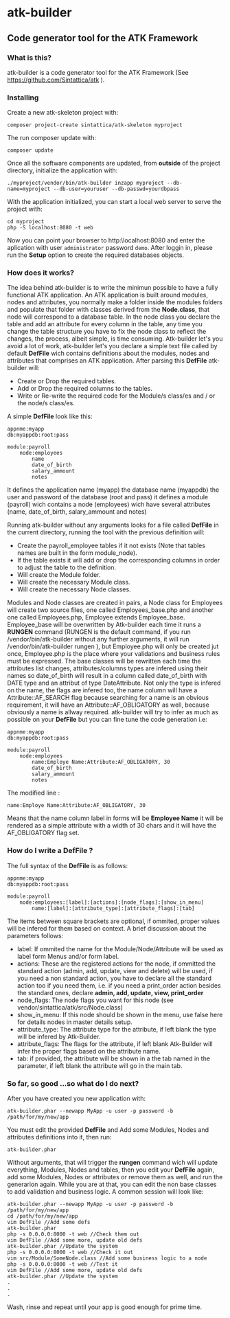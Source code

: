 # atk-builder

## Code generator tool for the ATK Framework

### What is this?
atk-builder is a code generator tool for the ATK Framework (See https://github.com/Sintattica/atk ).

### Installing

Create a new atk-skeleton project with:

```
composer project-create sintattica/atk-skeleton myproject
```

The run composer update with:

```
composer update

```

Once all the software components are updated, from **outside** of the project directory,
initialize the application with:

```
./myproject/vendor/bin/atk-builder inzapp myproject --db-name=myproject --db-user=youruser --db-passwd=yourdbpass

```

With the application initialized, you can start a local web server to serve the project with:


```
cd myproject
php -S localhost:8080 -t web

```
Now you can point your browser to http:\\localhost:8080 and enter the aplication with user `administrator` password `demo`.
After loggin in, please run the **Setup** option to create the required databases objects.

### How does it works?
The idea behind atk-builder is to write the minimun possible to have a fully functional ATK application.
An ATK application is built around modules, nodes and attributes, you normally make a folder inside the modules folders and populate that folder with classes derived from the **Node.class**, that node will correspond to a database table. In the node class you declare the table and add an attribute for every column in the table, any time you change the table structure you have to fix the node class to reflect the changes,  the process, albeit simple, is time consuming.
Atk-builder let's you avoid a lot of work, atk-builder let's you declare a simple text file called by default **DefFile** wich contains definitions about the modules, nodes and attributes that comprises an ATK application.
After parsing this **DefFile** atk-builder will:

- Create or Drop the required tables.
- Add or Drop the required columns to the tables.
- Write or Re-write the required code for the Module/s class/es and / or the node/s class/es.

A simple **DefFile** look like this:

```
appnme:myapp
db:myappdb:root:pass

module:payroll
	node:employees
		name
		date_of_birth
		salary_ammount
		notes
```

It defines the application name (myapp) the database name (myappdb) the user and password of the database (root and pass) it defines a module (payroll) wich contains a node (employees) wich have several attributes (name, date_of_birth, salary_ammount and  notes)

Running atk-builder without any arguments looks for a file called **DefFile** in the current directory, running the tool with the previous definition will:

- Create the payroll_employee tables if it not exists (Note that tables names are built in the form module_node).
- If the table exists it will add or drop the corresponding columns in order to adjust the table to the definition.
- Will create the Module folder.
- Will create the necessary Module class.
- Will create the necessary Node classes.

Modules and Node classes are created in pairs, a Node class for Employees will create two source files, one called Employees_base.php and another one called Employees.php, Employee extends Employee_base. Employee_base will be overwritten by
Atk-builder each time it runs a **RUNGEN** command (RUNGEN is the default command, if you run /vendor/bin/atk-builder without any further arguments, it will run /vendor/bin/atk-builder rungen ), but Employee.php will only be created jut once, Employee.php is the place where your validations and business rules must be expressed.
The base classes will be rewritten each time the attributes list changes, attributes/columns types are infered using their names so date_of_birth will result in a column called date_of_birth with DATE type and an attribut of type DateAttribute.
Not only the type is infered on the name, the flags are infered too, the name column will have a Attribute::AF_SEARCH flag because searching for a name is an obvious requirement,  it will have an Attribute::AF_OBLIGATORY as well, because obviously a name is allway required.
atk-builder will try to infer as much as possible on your **DefFile** but you can fine tune the code generation i.e:

```
appnme:myapp
db:myappdb:root:pass

module:payroll
	node:employees
		name:Employe Name:Attribute:AF_OBLIGATORY, 30
		date_of_birth
		salary_ammount
		notes
```

The modified line :

```
name:Employe Name:Attribute:AF_OBLIGATORY, 30
```

Means that the name column label in forms will be **Employee Name** it will be rendered as a simple attribute with a width of 30 chars and it will have the AF_OBLIGATORY flag set.

### How do I write a DefFile ?

The full syntax of the **DefFile** is as follows:

```
appnme:myapp
db:myappdb:root:pass

module:payroll
	node:employees:[label]:[actions]:[node_flags]:[show_in_menu]
		name:[label]:[attribute_type]:[attribute_flags]:[tab]		
```

The items between square brackets are optional, if ommited, proper values will be infered for them based on context.
A brief discussion about the parameters follows:

- label: If ommited the name for the Module/Node/Attribute will be used as label form Menus and/or form label.
- actions: These are the registered actions for the node, if ommitted the standard action (admin, add, update, view and delete) will be used, if you need a non standard action, you have to declare all the standard action too if you need them, i.e. if you need a print_order action besides the standard ones, declare **admin, add, update, view, print_order**
- node_flags: The node flags you want for this node (see vendor/sintattica/atk/src/Node.class)
- show_in_menu: If this node should be shown in the menu, use false here for details nodes in master details setup.
- attribute_type: The attribute type for the attribute, if left blank the type will be infered by Atk-Builder.
- attribute_flags: The flags for the attribute, if left blank Atk-Builder will infer the proper flags based on the attribute name.
- tab: if provided, the attribute will be shown in a the tab named in the parameter, if left blank the attribute will go in the main tab.

### So far, so good ...so what do I do next?

After you have created you new application with:

```
atk-builder.phar --newapp MyApp -u user -p password -b /path/for/my/new/app
```

You must edit the provided **DefFile** and Add some Modules, Nodes and attributes definitions into it, then run: 

```
atk-builder.phar
```

Without arguments, that will trigger the **rungen** command wich will update everything, Modules, Nodes and tables,
then you edit your **DefFile** again, add some Modules, Nodes or attributes or remove them as well, and run the generarion again.
While you are at that, you can edit the non base classes to add validation and business logic.
A common session will look like:

```
atk-builder.phar --newapp MyApp -u user -p password -b /path/for/my/new/app
cd /path/for/my/new/app
vim DefFile //Add some defs
atk-builder.phar
php -s 0.0.0.0:8000 -t web //Check them out
vim DefFile //Add some more, update old defs
atk-builder.phar //Update the system
php -s 0.0.0.0:8000 -t web //Check it out
vim src/Module/SomeNode.class //Add some business logic to a node
php -s 0.0.0.0:8000 -t web //Test it
vim DefFile //Add some more, update old defs
atk-builder.phar //Update the system
.
.
.
```

Wash, rinse and repeat until your app is good enough for prime time.
